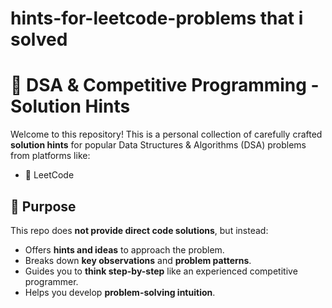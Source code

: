 # hints-for-leetcode-problems that i solved
# 🧠 DSA & Competitive Programming - Solution Hints

Welcome to this repository! This is a personal collection of carefully crafted **solution hints** for popular Data Structures & Algorithms (DSA) problems from platforms like:

* 📌 LeetCode

## 🎯 Purpose

This repo does **not provide direct code solutions**, but instead:

* Offers **hints and ideas** to approach the problem.
* Breaks down **key observations** and **problem patterns**.
* Guides you to **think step-by-step** like an experienced competitive programmer.
* Helps you develop **problem-solving intuition**.
